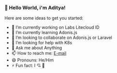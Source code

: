 ### 👋 Hello World, i'm Aditya! 


<!--
**adityanurdin/adityanurdin** is a ✨ _special_ ✨ repository because its `README.md` (this file) appears on your GitHub profile.
-->

Here are some ideas to get you started:

- 🔭 I’m currently working on Labs Litecloud ID
- 🌱 I’m currently learning Adonis.js
- 👯 I’m looking to collaborate on Adonis.js or Laravel
- 🤔 I’m looking for help with K8s
- 💬 Ask me about Anything
- 📫 How to reach me: [E-mail](mailto:aditya@litecloud.id)
- 😄 Pronouns: He/Him
- ⚡ Fun fact: I 💘 👩
